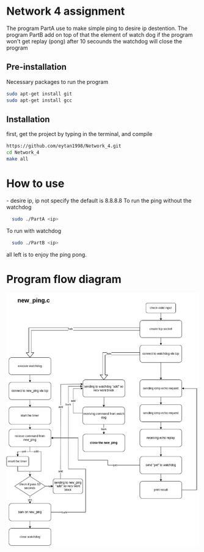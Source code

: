 # Network 4 assignment

The program PartA use to make simple ping to desire ip destention.
The program PartB add on top of that the element of watch dog if the program won't get replay (pong) after 10 secounds the watchdog will close the program


## Pre-installation

Necessary packages to run the program

```bash
sudo apt-get install git
sudo apt-get install gcc
```
## Installation

first, get the project by typing in the terminal, and compile
```bash
https://github.com/eytan1998/Network_4.git
cd Network_4
make all
```
# How to use
<ip> - desire ip, ip not specify the default is 8.8.8.8
To run the ping without the watchdog
```bash
  sudo ./PartA <ip>
```
To run with watchdog
```bash
  sudo ./PartB <ip>
```
all left is to enjoy the ping pong.


# Program flow diagram
![Screenshot](program_flow.png)
